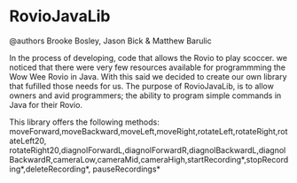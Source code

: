 RovioJavaLib
============
@authors Brooke Bosley, Jason Bick & Matthew Barulic

In the process of developing, code that allows the Rovio to play scoccer. we noticed that there were very few resources available for programmming the Wow Wee Rovio in Java. With this said we decided to create our own library that fufilled those needs for us. The purpose of RovioJavaLib, is to allow owners and avid programmers; the ability to program simple commands in Java for their Rovio. 

This library offers the following methods: moveForward,moveBackward,moveLeft,moveRight,rotateLeft,rotateRight,rotateLeft20, rotateRight20,diagnolForwardL,diagnolForwardR,diagnolBackwardL,diagnolBackwardR,cameraLow,cameraMid,cameraHigh,startRecording*,stopRecording*,deleteRecording*,  pauseRecordings*

